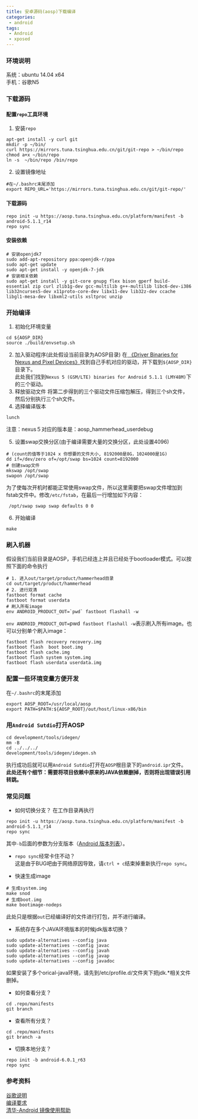 ```yaml
---
title: 安卓源码(aosp)下载编译
categories:
 - android
tags:
 - Android
 - xposed
---
```


### 环境说明
系统：ubuntu 14.04 x64  
手机：谷歌N5

### 下载源码
#### 配置`repo`工具环境
1. 安装`repo`
```
apt-get install -y curl git
mkdir -p ~/bin/
curl https://mirrors.tuna.tsinghua.edu.cn/git/git-repo > ~/bin/repo
chmod a+x ~/bin/repo
ln -s  ~/bin/repo /bin/repo
```
2. 设置镜像地址
```
#在~/.bashrc末尾添加
export REPO_URL='https://mirrors.tuna.tsinghua.edu.cn/git/git-repo/'
```

#### 下载源码
```
repo init -u https://aosp.tuna.tsinghua.edu.cn/platform/manifest -b android-5.1.1_r14
repo sync
```

#### 安装依赖
```
# 安装openjdk7
sudo add-apt-repository ppa:openjdk-r/ppa
sudo apt-get update
sudo apt-get install -y openjdk-7-jdk
# 安装相关依赖
sudo apt-get install -y git-core gnupg flex bison gperf build-essential zip curl zlib1g-dev gcc-multilib g++-multilib libc6-dev-i386 lib32ncurses5-dev x11proto-core-dev libx11-dev lib32z-dev ccache libgl1-mesa-dev libxml2-utils xsltproc unzip
```

### 开始编译
1. 初始化环境变量
```
cd ${AOSP_DIR}
source ./build/envsetup.sh
```
2. 加入驱动程序(此处假设当前目录为AOSP目录)
在[
《Driver Binaries for Nexus and Pixel Devices》](https://developers.google.com/android/drivers)找到自己手机对应的驱动，并下载到`${AOSP_DIR}`目录下。  
此处我们找到`Nexus 5 (GSM/LTE) binaries for Android 5.1.1 (LMY48M)`下的三个驱动。
3. 释放驱动文件
将第二步得到的三个驱动文件压缩包解压，得到三个sh文件，然后分别执行三个sh文件。
4. 选择编译版本
```
lunch
```
注意：nexus５对应的版本是：aosp_hammerhead_userdebug

5. 设置swap交换分区(由于编译需要大量的交换分区，此处设置4096)
```
# (count的值等于1024 x 你想要的文件大小, 8192000是8G，1024000是1G)
dd if=/dev/zero of=/opt/swap bs=1024 count=8192000
# 创建swap文件
mkswap /opt/swap
swapon /opt/swap
```
为了使每次开机时都能正常使用swap文件，所以这里需要把swap文件增加到fstab文件中。修改`/etc/fstab`，在最后一行增加如下内容：
```
 /opt/swap swap swap defaults 0 0
```
6. 开始编译
```
make
```

### 刷入机器
假设我们当前目录是AOSP，手机已经连上并且已经处于bootloader模式。可以按照下面的命令执行
```
# 1. 进入out/target/product/hammerhead目录
cd out/target/product/hammerhead
# 2. 进行双清
fastboot format cache
fastboot format userdata
# 刷入所有image
env ANDROID_PRODUCT_OUT=`pwd` fastboot flashall -w
```
`env ANDROID_PRODUCT_OUT=`pwd` fastboot flashall -w`表示刷入所有image。也可以分别单个刷入image：
```
fastboot flash recovery recovery.img
fastboot flash  boot boot.img
fastboot flash cache.img
fastboot flash system system.img
fastboot flash userdata userdata.img
```

### 配置一些环境变量方便开发
在`~/.bashrc`的末尾添加
```
export AOSP_ROOT=/usr/local/aosp
export PATH=$PATH:${AOSP_ROOT}/out/host/linux-x86/bin
```
### 用`Android Sutdio`打开AOSP

```
cd development/tools/idegen/
mm -B
cd ../../../
development/tools/idegen/idegen.sh
```
执行成功后就可以用`Android Sutdio`打开在`AOSP`根目录下的`android.ipr`文件。  
**此处还有个细节：需要将项目依赖中原来的JAVA依赖删掉，否则将出现错误引用转跳。**

### 常见问题

* 如何切换分支？
在工作目录再执行
```
repo init -u https://aosp.tuna.tsinghua.edu.cn/platform/manifest -b android-5.1.1_r14
repo sync
```
其中`-b`后面的参数为分支版本（[Android 版本列表](https://source.android.com/source/build-numbers#source-code-tags-and-builds)）。

* `repo sync`经常卡住不动？  
这是由于BUG吧由于网络原因导致，请`ctrl + c`结束掉重新执行`repo sync`。

* 快速生成image
```
# 生成system.img
make snod
# 生成boot.img
make bootimage-nodeps
```
此处只是根据`out`已经编译好的文件进行打包，并不进行编译。

* 系统存在多个JAVA环境版本的时候jdk版本切换？
```
sudo update-alternatives --config java
sudo update-alternatives --config javac
sudo update-alternatives --config javah
sudo update-alternatives --config javap
sudo update-alternatives --config javadoc
```
如果安装了多个orical-java环境，请先到/etc/profile.d/文件夹下把jdk.\*相关文件删掉。

* 如何查看分支？
```
cd .repo/manifests
git branch
```

* 查看所有分支？
```
cd .repo/manifests
git branch -a
```

* 切换本地分支？
```
repo init -b android-6.0.1_r63
repo sync
```

### 参考资料
[谷歌说明](https://source.android.com/setup/initializing)  
[编译要求](https://source.android.com/source/requirements)  
[清华-Android 镜像使用帮助](https://mirrors.tuna.tsinghua.edu.cn/help/AOSP/)
